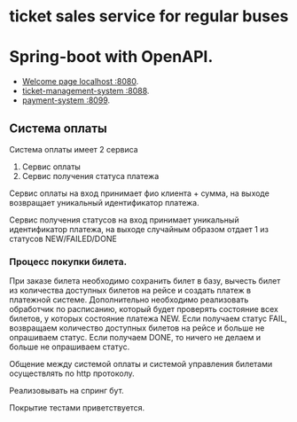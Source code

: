 # ticket sales service for regular buses

# Spring-boot with OpenAPI.

- [Welcome page localhost  :8080](http://127.0.0.1:8080/).
- [ticket-management-system  :8088](http://127.0.0.1:8088/).
- [payment-system  :8099](http://127.0.0.1:8099/).


## Система оплаты
Система оплаты имеет 2 сервиса
1) Сервис оплаты
2) Сервис получения статуса платежа
   
Сервис оплаты на вход принимает фио клиента + сумма, на выходе возвращает
   уникальный идентификатор платежа.

Сервис получения статусов на вход принимает уникальный идентификатор платежа,
   на выходе случайным образом отдает 1 из статусов NEW/FAILED/DONE


### Процесс покупки билета.

При заказе билета необходимо сохранить билет в базу, вычесть билет из количества
доступных билетов на рейсе и создать платеж в платежной системе.
Дополнительно необходимо реализовать обработчик по расписанию, который будет
проверять состояние всех билетов, у которых состояние платежа NEW.
Если получаем статус FAIL, возвращаем количество доступных билетов на рейсе и
больше не опрашиваем статус.
Если получаем DONE, то ничего не делаем и больше не опрашиваем статус.

Общение между системой оплаты и системой управления билетами осуществлять по
http протоколу.

Реализовывать на спринг бут.

Покрытие тестами приветствуется.